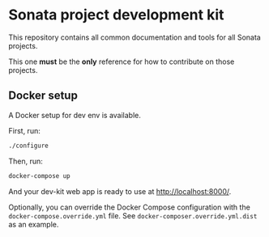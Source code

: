 # Sonata project development kit

This repository contains all common documentation and tools for all Sonata projects.

This one **must** be the **only** reference for how to contribute on those projects.

## Docker setup

A Docker setup for dev env is available.

First, run:

```bash
./configure
```

Then, run:

```bash
docker-compose up
```

And your dev-kit web app is ready to use at [http://localhost:8000/](http://localhost:8000/).

Optionally, you can override the Docker Compose configuration with the `docker-compose.override.yml` file.
See `docker-composer.override.yml.dist` as an example.
